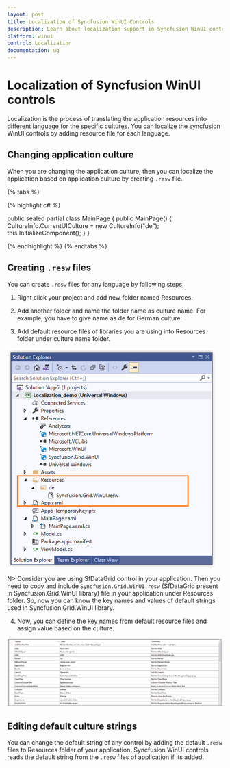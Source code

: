 ```yaml
---
layout: post
title: Localization of Syncfusion WinUI Controls
description: Learn about localization support in Syncfusion WinUI controls using .resw files and explains editing default strings of WinUI controls.
platform: winui
control: Localization
documentation: ug
---
```


# Localization of Syncfusion WinUI controls

Localization is the process of translating the application resources into different language for the specific cultures. You can localize the syncfusion WinUI controls by adding resource file for each language.

## Changing application culture

When you are changing the application culture, then you can localize the application based on application culture by creating `.resw` file.

{% tabs %}

{% highlight c# %}

public sealed partial class MainPage
{
    public MainPage()
    {
        CultureInfo.CurrentUICulture = new CultureInfo("de");
        this.InitializeComponent();
    }
}

{% endhighlight %}
{% endtabs %}

## Creating `.resw` files

You can create `.resw` files for any language by following steps,

1) Right click your project and add new folder named Resources.

2) Add another folder and name the folder name as culture name. For example, you have to give name as de for German culture.

3) Add default resource files of libraries you are using into Resources folder under culture name folder.

![SfDatagrid resw file](Localization-images/resource.png)

N> Consider you are using SfDataGrid control in your application. Then you need to copy and include `Syncfusion.Grid.WinUI.resw` (SfDataGrid present in Syncfusion.Grid.WinUI library) file in your application under Resources folder. So, now you can know the key names and values of default strings used in Syncfusion.Grid.WinUI library.

4) Now, you can define the key names from default resource files and assign value based on the culture.

![Localized text for SfDataGrid in German](Localization-images/key.png)

## Editing default culture strings

You can change the default string of any control by adding the default `.resw` files to Resources folder of your application. Syncfusion WinUI controls reads the default string from the `.resw` files of application if its added.